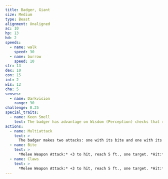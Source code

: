 ```yaml
---
title: Badger, Giant
size: Medium
type: Beast
alignment: Unaligned
ac: 10
hp: 13
hd: 2
speeds:
  - name: walk
    speed: 30
  - name: burrow
    speed: 10
str: 13
dex: 10
con: 15
int: 2
wis: 12
cha: 5
senses:
  - name: Darkvision
    range: 30
challenge: 0.25
special_traits:
  - name: Keen Smell
    text: The badger has advantage on Wisdom (Perception) checks that rely on smell.
actions:
  - name: Multiattack
    text: >
      The badger makes two attacks: one with its bite and one with its claws.
  - name: Bite
    text: >
      *Melee Weapon Attack:* +3 to hit, reach 5 ft., one target. *Hit:* 4 (1d6 + 1) piercing damage.
  - name: Claws
    text: >
      *Melee Weapon Attack:* +3 to hit, reach 5 ft., one target. *Hit:* 6 (2d4 + 1) slashing damage.
---
```

